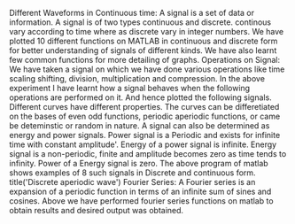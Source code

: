 Different Waveforms in Continuous time: A signal is a set of data or information. A signal is of two types continuous and discrete. continous vary according to time where as discrete vary in integer numbers. We have plotted 10 different functions on MATLAB in continuous and discrete form for better understanding of signals of different kinds. We have also learnt few common functions for more detailing of graphs.
Operations on Signal: We have taken a signal on which we have done various operations like time scaling shifting, division, multiplication and compression. In the above experiment I have learnt how a signal behaves when the following operations are performed on it. And hence plotted the following signals.
Different curves have different properties. The curves can be differetiated on the bases of even odd functions, periodic aperiodic functions, or came be deteminstic or random in nature. A signal can also be determined as energy and power signals. Power signal is a Periodic and exists for infinite time with constant amplitude'. Energy of a power signal is infinite. Energy signal is a non-periodic, finite and amplitude becomes zero as time tends to infinity. Power of a Energy signal is zero. The above program of matlab shows examples of 8 such signals in Discrete and continuous form. title('Discrete aperiodic wave')
Fourier Series: A Fourier series is an expansion of a periodic function in terms of an infinite sum of sines and cosines. Above we have performed fourier series functions on matlab to obtain results and desired output was obtained.
